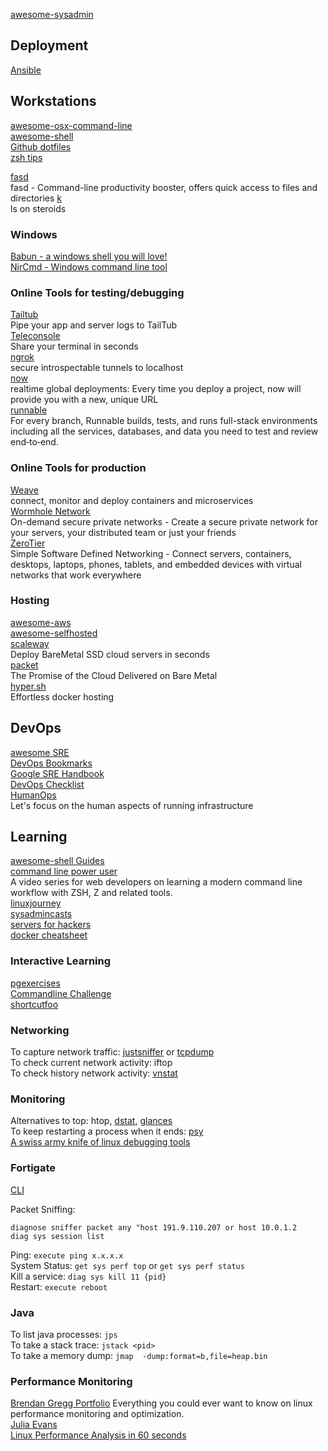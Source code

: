 [awesome-sysadmin](https://github.com/n1trux/awesome-sysadmin)  

## Deployment
[Ansible](https://docs.ansible.com/)  


## Workstations
[awesome-osx-command-line](https://github.com/StevenBlack/awesome-osx-command-line)  
[awesome-shell](https://github.com/alebcay/awesome-shell)  
[Github dotfiles](http://dotfiles.github.io/)  
[zsh tips](http://www.rayninfo.co.uk/tips/zshtips.html)  

[fasd](https://github.com/clvv/fasd)  
fasd - Command-line productivity booster, offers quick access to files and directories
[k](https://github.com/supercrabtree/k)  
ls on steroids  
 

### Windows
[Babun - a windows shell you will love!](https://babun.github.io/)  
[NirCmd - Windows command line tool](http://www.nirsoft.net/utils/nircmd.html?2)  



### Online Tools for testing/debugging

[Tailtub](https://tailtub.com)  
Pipe your app and server logs to TailTub  
[Teleconsole](https://www.teleconsole.com/)  
Share your terminal in seconds  
[ngrok](https://ngrok.com/)  
secure introspectable tunnels to localhost  
[now](https://zeit.co/now)  
realtime global deployments:  Every time you deploy a project, now will provide you with a new, unique URL  
[runnable](https://runnable.com/)  
For every branch, Runnable builds, tests, and runs full-stack environments including all the services, databases, and data you need to test and review end‑to‑end.  

### Online Tools for production

[Weave](https://www.weave.works/)  
connect, monitor and deploy containers and microservices  
[Wormhole Network](https://wormhole.network/)  
On-demand secure private networks - Create a secure private network for your servers, your distributed team or just your friends  
[ZeroTier](https://www.zerotier.com/index.shtml)  
Simple Software Defined Networking - Connect servers, containers, desktops, laptops, phones, tablets, and embedded devices with virtual networks that work everywhere

### Hosting

[awesome-aws](https://github.com/donnemartin/awesome-aws)  
[awesome-selfhosted](https://github.com/Kickball/awesome-selfhosted)  
[scaleway](https://www.scaleway.com/)  
Deploy BareMetal SSD cloud servers in seconds  
[packet](https://www.packet.net/)  
The Promise of the Cloud Delivered on Bare Metal  
[hyper.sh](https://hyper.sh/)  
Effortless docker hosting  

## DevOps

[awesome SRE](https://github.com/dastergon/awesome-sre)  
[DevOps Bookmarks](http://www.devopsbookmarks.com/)  
[Google SRE Handbook](https://landing.google.com/sre/book/index.html)  
[DevOps Checklist](http://devopschecklist.com/)  
[HumanOps](http://www.humanops.com/)  
Let's focus on the human aspects of running infrastructure  

## Learning
 
[awesome-shell Guides](https://github.com/alebcay/awesome-shell#guides)   
[command line power user](http://commandlinepoweruser.com/)  
A video series for web developers on learning a modern command line workflow with ZSH, Z and related tools.  
[linuxjourney](https://linuxjourney.com/)  
[sysadmincasts](https://sysadmincasts.com/)  
[servers for hackers](https://serversforhackers.com)  
[docker cheatsheet](https://github.com/wsargent/docker-cheat-sheet)  


### Interactive Learning
[pgexercises](https://pgexercises.com/)  
[Commandline Challenge](https://cmdchallenge.com)  
[shortcutfoo](https://www.shortcutfoo.com/)  

### Networking
To capture network traffic: [justsniffer]( http://justniffer.sourceforge.net) or [tcpdump](http://www.thegeekstuff.com/2010/08/tcpdump-command-examples/)  
To check current network activity: iftop  
To check history network activity: [vnstat](http://humdi.net/vnstat/man/vnstat.html)  

### Monitoring
Alternatives to top: htop, [dstat](http://dag.wiee.rs/home-made/dstat/), [glances](https://github.com/nicolargo/glances)  
To keep restarting a process when it ends: [psy](https://github.com/substack/psy)  
[A swiss army knife of linux debugging tools](http://jvns.ca/blog/2016/09/17/strange-loop-talk/)  

### Fortigate
[CLI](http://docs-legacy.fortinet.com/fgt/handbook/cli_html/index.html)

Packet Sniffing: 
```
diagnose sniffer packet any "host 191.9.110.207 or host 10.0.1.2 
diag sys session list
```
Ping: `execute ping x.x.x.x`  
System Status: `get sys perf top` or `get sys perf status`  
Kill a service: `diag sys kill 11 {pid}`  
Restart: `execute reboot`  

### Java

To list java processes: `jps`  
To take a stack trace: `jstack <pid>`  
To take a memory dump: `jmap  -dump:format=b,file=heap.bin`  

### Performance Monitoring
[Brendan Gregg Portfolio](http://www.brendangregg.com/portfolio.html)
Everything you could ever want to know on linux performance monitoring and optimization.  
[Julia Evans](http://jvns.ca/)  
[Linux Performance Analysis in 60 seconds](http://techblog.netflix.com/2015/11/linux-performance-analysis-in-60s.html)  

